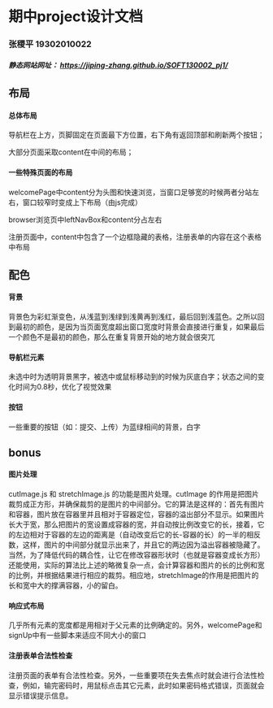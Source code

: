 # 期中project设计文档

### 张稷平 19302010022

##### 静态网站网址： https://jiping-zhang.github.io/SOFT130002_pj1/ 

## 布局

#### 总体布局

导航栏在上方，页脚固定在页面最下方位置，右下角有返回顶部和刷新两个按钮；

大部分页面采取content在中间的布局；

#### 一些特殊页面的布局

welcomePage中content分为头图和快速浏览，当窗口足够宽的时候两者分站左右，窗口较窄时变成上下布局（由js完成）

browser浏览页中leftNavBox和content分占左右

注册页面中，content中包含了一个边框隐藏的表格，注册表单的内容在这个表格中布局

## 配色

#### 背景

背景色为彩虹渐变色，从浅蓝到浅绿到浅黄再到浅红，最后回到浅蓝色。之所以回到最初的颜色，是因为当页面宽度超出窗口宽度时背景会直接进行重复，如果最后一个颜色不是最初的颜色，那么在重复背景开始的地方就会很突兀

#### 导航栏元素

未选中时为透明背景黑字，被选中或鼠标移动到的时候为灰底白字；状态之间的变化时间为0.8秒，优化了视觉效果

#### 按钮

一些重要的按钮（如：提交、上传）为蓝绿相间的背景，白字

## bonus

#### 图片处理

cutImage.js 和 stretchImage.js 的功能是图片处理。cutImage 的作用是把图片裁剪成正方形，并确保裁剪的是图片的中间部分。它的算法是这样的：首先有图片和容器，图片放在容器里并且相对于容器定位，容器的溢出部分不显示。如果图片长大于宽，那么把图片的宽设置成容器的宽，并自动按比例改变它的长，接着，它的左边相对于容器的左边的距离是（自动改变后它的长-容器的长）的一半的相反数，这样，图片的中间部分就显示出来了，并且它的两边因为溢出容器被隐藏了。当然，为了降低代码的耦合性，让它在修改容器形状时（也就是容器变成长方形）还能使用，实际的算法比上述的略微复杂一点，会计算容器和图片的长的比例和宽的比例，并根据结果进行相应的裁剪。相应地，stretchImage的作用是把图片的长和宽中大的撑满容器，小的留白。

#### 响应式布局

几乎所有元素的宽度都是用相对于父元素的比例确定的。另外，welcomePage和signUp中有一些脚本来适应不同大小的窗口

#### 注册表单合法性检查

注册页面的表单有合法性检查。另外，一些重要项在失去焦点时就会进行合法性检查，例如，输完密码时，用鼠标点击其它元素，此时如果密码格式错误，页面就会显示错误提示信息。



